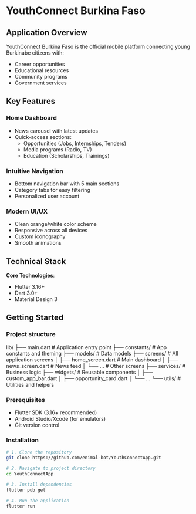 # YouthConnect Burkina Faso

## Application Overview

YouthConnect Burkina Faso is the official mobile platform connecting young Burkinabe citizens with:
- Career opportunities
- Educational resources
- Community programs
- Government services

## Key Features

### Home Dashboard
- News carousel with latest updates
- Quick-access sections:
  -  Opportunities (Jobs, Internships, Tenders)
  -  Media programs (Radio, TV)
  -  Education (Scholarships, Trainings)

### Intuitive Navigation
- Bottom navigation bar with 5 main sections
- Category tabs for easy filtering
- Personalized user account

### Modern UI/UX
- Clean orange/white color scheme
- Responsive across all devices
- Custom iconography
- Smooth animations

## Technical Stack

**Core Technologies**:
- Flutter 3.16+
- Dart 3.0+
- Material Design 3

## Getting Started


### Project structure

lib/
├── main.dart              # Application entry point
├── constants/             # App constants and theming
├── models/                # Data models
├── screens/               # All application screens
│   ├── home_screen.dart   # Main dashboard
│   ├── news_screen.dart   # News feed
│   └── ...                # Other screens
├── services/              # Business logic
├── widgets/               # Reusable components
│   ├── custom_app_bar.dart
│   ├── opportunity_card.dart
│   └── ...
└── utils/                 # Utilities and helpers

### Prerequisites
- Flutter SDK (3.16+ recommended)
- Android Studio/Xcode (for emulators)
- Git version control

### Installation
```bash
# 1. Clone the repository
git clone https://github.com/enimal-bot/YouthConnectApp.git

# 2. Navigate to project directory
cd YouthConnectApp

# 3. Install dependencies
flutter pub get

# 4. Run the application
flutter run
